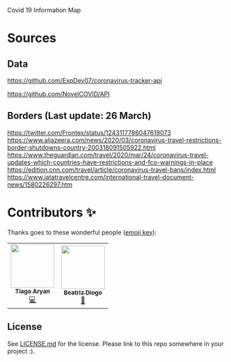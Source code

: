 Covid 19 Information Map

# Sources

## Data

https://github.com/ExpDev07/coronavirus-tracker-api

https://github.com/NovelCOVID/API

## Borders (Last update: 26 March)

https://twitter.com/Frontex/status/1243117786047619073
https://www.aljazeera.com/news/2020/03/coronavirus-travel-restrictions-border-shutdowns-country-200318091505922.html
https://www.theguardian.com/travel/2020/mar/24/coronavirus-travel-updates-which-countries-have-restrictions-and-fco-warnings-in-place
https://edition.cnn.com/travel/article/coronavirus-travel-bans/index.html
https://www.iatatravelcentre.com/international-travel-document-news/1580226297.htm

# Contributors ✨

Thanks goes to these wonderful people ([emoji key](https://allcontributors.org/docs/en/emoji-key)):

<!-- ALL-CONTRIBUTORS-LIST:START - Do not remove or modify this section -->
<!-- prettier-ignore-start -->
<!-- markdownlint-disable -->
<table>
  <tr>
    <td align="center"><a href="https://github.com/ExpDev07"><img src="https://avatars3.githubusercontent.com/u/9062560?v=4" width="100px;" alt=""/><br /><sub><b>Tiago Aryan</b></sub></a><br /><a href="https://github.com/TiagoAryan/covid19-map/commits?author=TiagoAryan" title="Code">💻</a></td>
    <td align="center"><a href="https://github.com/bjarkimg"><img src="https://avatars2.githubusercontent.com/u/12899358?v=4" width="100px;" alt=""/><br /><sub><b>Beatriz Diogo</b></sub></a><br /><a href="https://github.com/TiagoAryan/covid19-map/commits?author=BDiogo" title="Design">🎨</a></td>
    
  </tr>
</table>

<!-- markdownlint-enable -->
<!-- prettier-ignore-end -->
<!-- ALL-CONTRIBUTORS-LIST:END -->

## License

See [LICENSE.md](LICENSE.md) for the license. Please link to this repo somewhere in your project :).
